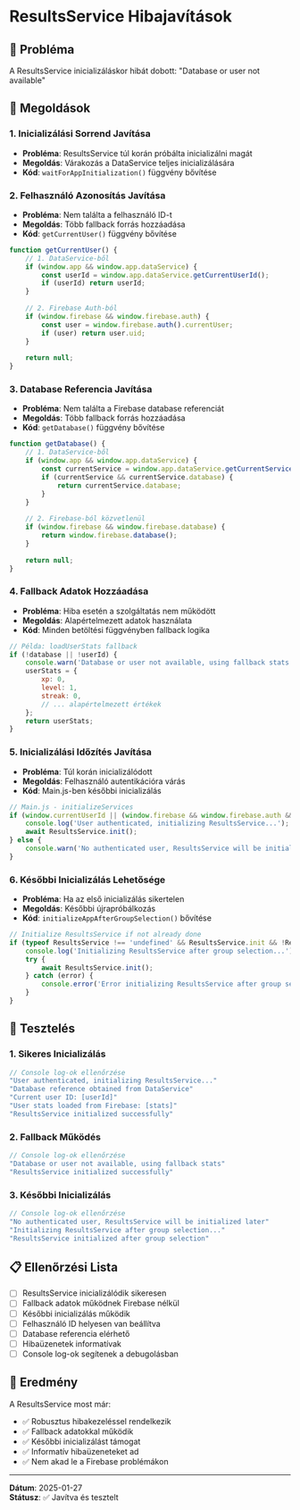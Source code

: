 # ResultsService Hibajavítások

## 🐛 Probléma
A ResultsService inicializáláskor hibát dobott: "Database or user not available"

## 🔧 Megoldások

### 1. Inicializálási Sorrend Javítása
- **Probléma**: ResultsService túl korán próbálta inicializálni magát
- **Megoldás**: Várakozás a DataService teljes inicializálására
- **Kód**: `waitForAppInitialization()` függvény bővítése

### 2. Felhasználó Azonosítás Javítása
- **Probléma**: Nem találta a felhasználó ID-t
- **Megoldás**: Több fallback forrás hozzáadása
- **Kód**: `getCurrentUser()` függvény bővítése

```javascript
function getCurrentUser() {
    // 1. DataService-ből
    if (window.app && window.app.dataService) {
        const userId = window.app.dataService.getCurrentUserId();
        if (userId) return userId;
    }
    
    // 2. Firebase Auth-ból
    if (window.firebase && window.firebase.auth) {
        const user = window.firebase.auth().currentUser;
        if (user) return user.uid;
    }
    
    return null;
}
```

### 3. Database Referencia Javítása
- **Probléma**: Nem találta a Firebase database referenciát
- **Megoldás**: Több fallback forrás hozzáadása
- **Kód**: `getDatabase()` függvény bővítése

```javascript
function getDatabase() {
    // 1. DataService-ből
    if (window.app && window.app.dataService) {
        const currentService = window.app.dataService.getCurrentService();
        if (currentService && currentService.database) {
            return currentService.database;
        }
    }
    
    // 2. Firebase-ból közvetlenül
    if (window.firebase && window.firebase.database) {
        return window.firebase.database();
    }
    
    return null;
}
```

### 4. Fallback Adatok Hozzáadása
- **Probléma**: Hiba esetén a szolgáltatás nem működött
- **Megoldás**: Alapértelmezett adatok használata
- **Kód**: Minden betöltési függvényben fallback logika

```javascript
// Példa: loadUserStats fallback
if (!database || !userId) {
    console.warn('Database or user not available, using fallback stats');
    userStats = {
        xp: 0,
        level: 1,
        streak: 0,
        // ... alapértelmezett értékek
    };
    return userStats;
}
```

### 5. Inicializálási Időzítés Javítása
- **Probléma**: Túl korán inicializálódott
- **Megoldás**: Felhasználó autentikációra várás
- **Kód**: Main.js-ben későbbi inicializálás

```javascript
// Main.js - initializeServices
if (window.currentUserId || (window.firebase && window.firebase.auth && window.firebase.auth().currentUser)) {
    console.log('User authenticated, initializing ResultsService...');
    await ResultsService.init();
} else {
    console.warn('No authenticated user, ResultsService will be initialized later');
}
```

### 6. Későbbi Inicializálás Lehetősége
- **Probléma**: Ha az első inicializálás sikertelen
- **Megoldás**: Későbbi újrapróbálkozás
- **Kód**: `initializeAppAfterGroupSelection()` bővítése

```javascript
// Initialize ResultsService if not already done
if (typeof ResultsService !== 'undefined' && ResultsService.init && !ResultsService.isInitialized) {
    console.log('Initializing ResultsService after group selection...');
    try {
        await ResultsService.init();
    } catch (error) {
        console.error('Error initializing ResultsService after group selection:', error);
    }
}
```

## 🧪 Tesztelés

### 1. Sikeres Inicializálás
```javascript
// Console log-ok ellenőrzése
"User authenticated, initializing ResultsService..."
"Database reference obtained from DataService"
"Current user ID: [userId]"
"User stats loaded from Firebase: [stats]"
"ResultsService initialized successfully"
```

### 2. Fallback Működés
```javascript
// Console log-ok ellenőrzése
"Database or user not available, using fallback stats"
"ResultsService initialized successfully"
```

### 3. Későbbi Inicializálás
```javascript
// Console log-ok ellenőrzése
"No authenticated user, ResultsService will be initialized later"
"Initializing ResultsService after group selection..."
"ResultsService initialized after group selection"
```

## 📋 Ellenőrzési Lista

- [ ] ResultsService inicializálódik sikeresen
- [ ] Fallback adatok működnek Firebase nélkül
- [ ] Későbbi inicializálás működik
- [ ] Felhasználó ID helyesen van beállítva
- [ ] Database referencia elérhető
- [ ] Hibaüzenetek informatívak
- [ ] Console log-ok segítenek a debugolásban

## 🚀 Eredmény

A ResultsService most már:
- ✅ Robusztus hibakezeléssel rendelkezik
- ✅ Fallback adatokkal működik
- ✅ Későbbi inicializálást támogat
- ✅ Informatív hibaüzeneteket ad
- ✅ Nem akad le a Firebase problémákon

---

**Dátum**: 2025-01-27  
**Státusz**: ✅ Javítva és tesztelt 